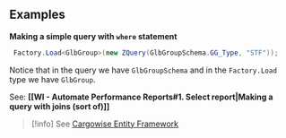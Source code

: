 ## Examples
**Making a simple query with `where` statement**
```csharp
 Factory.Load<GlbGroup>(new ZQuery(GlbGroupSchema.GG_Type, "STF"));
```
Notice that in the query we have `GlbGroupSchema` and in the `Factory.Load` type we have `GlbGroup`.

See: **[[WI - Automate Performance Reports#1. Select report|Making a query with joins (sort of)]]**

> [!info] See [Cargowise Entity Framework](https://devops.wisetechglobal.com/wtg/CargoWise/_wiki/wikis/CargoWise.wiki/6858/Cargo-Wise-Entity-Framework?anchor=the-following-options-are-available-on-zquery)
